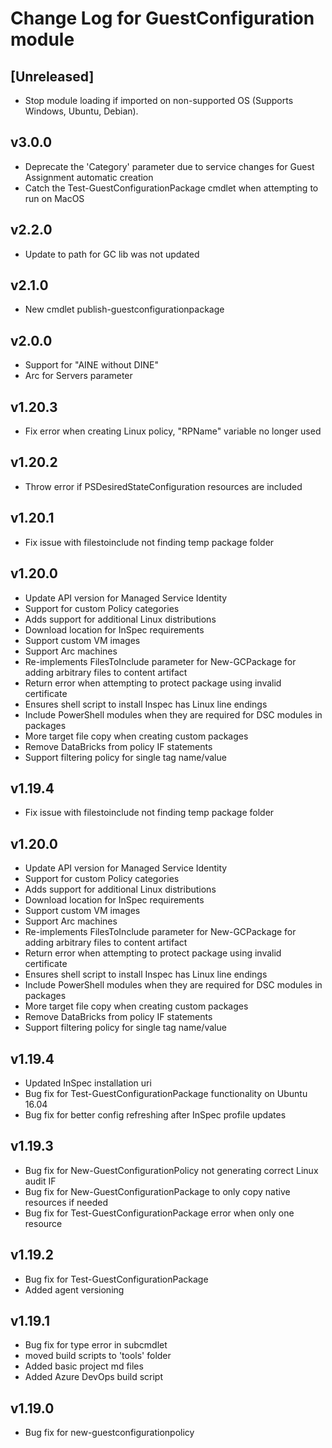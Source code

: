 # Change Log for GuestConfiguration module

## [Unreleased]

- Stop module loading if imported on non-supported OS (Supports Windows, Ubuntu, Debian).
## v3.0.0

- Deprecate the 'Category' parameter due to service changes for Guest Assignment automatic creation
- Catch the Test-GuestConfigurationPackage cmdlet when attempting to run on MacOS

## v2.2.0

- Update to path for GC lib was not updated

## v2.1.0

- New cmdlet publish-guestconfigurationpackage

## v2.0.0

- Support for "AINE without DINE"
- Arc for Servers parameter

## v1.20.3

- Fix error when creating Linux policy, "RPName" variable no longer used

## v1.20.2

- Throw error if PSDesiredStateConfiguration resources are included

## v1.20.1

- Fix issue with filestoinclude not finding temp package folder

## v1.20.0

- Update API version for Managed Service Identity
- Support for custom Policy categories
- Adds support for additional Linux distributions
- Download location for InSpec requirements
- Support custom VM images
- Support Arc machines
- Re-implements FilesToInclude parameter for New-GCPackage for adding arbitrary files to content artifact
- Return error when attempting to protect package using invalid certificate
- Ensures shell script to install Inspec has Linux line endings
- Include PowerShell modules when they are required for DSC modules in packages
- More target file copy when creating custom packages
- Remove DataBricks from policy IF statements
- Support filtering policy for single tag name/value

## v1.19.4

- Fix issue with filestoinclude not finding temp package folder

## v1.20.0

- Update API version for Managed Service Identity
- Support for custom Policy categories
- Adds support for additional Linux distributions
- Download location for InSpec requirements
- Support custom VM images
- Support Arc machines
- Re-implements FilesToInclude parameter for New-GCPackage for adding arbitrary files to content artifact
- Return error when attempting to protect package using invalid certificate
- Ensures shell script to install Inspec has Linux line endings
- Include PowerShell modules when they are required for DSC modules in packages
- More target file copy when creating custom packages
- Remove DataBricks from policy IF statements
- Support filtering policy for single tag name/value

## v1.19.4

- Updated InSpec installation uri
- Bug fix for Test-GuestConfigurationPackage functionality on Ubuntu 16.04
- Bug fix for better config refreshing after InSpec profile updates

## v1.19.3

- Bug fix for New-GuestConfigurationPolicy not generating correct Linux audit IF
- Bug fix for New-GuestConfigurationPackage to only copy native resources if needed
- Bug fix for Test-GuestConfigurationPackage error when only one resource

## v1.19.2

- Bug fix for Test-GuestConfigurationPackage
- Added agent versioning

## v1.19.1

- Bug fix for type error in subcmdlet
- moved build scripts to 'tools' folder
- Added basic project md files
- Added Azure DevOps build script

## v1.19.0

- Bug fix for new-guestconfigurationpolicy
